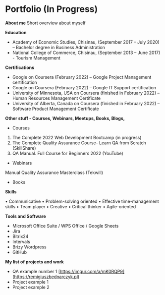 # Portfolio (In Progress)


**About me**
Short overview about myself 


**Education**

* Academy of Economic Studies, Chisinau, (September 2017 – July 2020) – Bachelor degree in Business Administration 
* National College of Commerce, Chisinau, (September 2013 – June 2017) - Tourism Management


**Certifications**

* Google on Coursera (February 2022) – Google Project Management certification
* Google on Coursera (February 2022) – Google IT Support certification
* University of Minnesota, USA on Coursera (finished in February 2022) – Human Resources Management Certificate
* University of Alberta, Canada on Coursera (finished in February 2022) – Software Product Management Certificate


**Other stuff - Courses, Webinars, Meetups, Books, Blogs,**

* Courses

<ol>
  <li>The Complete 2022 Web Development Bootcamp (in progress)</li>
  <li>The Complete Quality Assurance Course- Learn QA from Scratch (SkillShare)</li>
  <li>QA Manual. Full Course for Beginners 2022 (YouTube)</li>
</ol>


* Webinars

Manual Quality Assurance Masterclass (Tekwill)

* Books


**Skills**

•	Communicative 
•	Problem-solving oriented 
•	Effective time-management skills
•	Team player 
•	Creative 
•	Critical thinker 
•	Agile-oriented


**Tools and Software**

* Microsoft Office Suite / WPS Office / Google Sheets
* Jira 
* Bitrix24 
* Intervals 
* Brizy Wordpress
* GitHub

**My list of projects and work**

* QA example number 1 [https://imgur.com/a/mK0RQP9] (https://remigiuszbednarczyk.pl)
* Project example 1
* Project example 2

